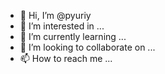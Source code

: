 - 👋 Hi, I’m @pyuriy
- 👀 I’m interested in ...
- 🌱 I’m currently learning ...
- 💞️ I’m looking to collaborate on ...
- 📫 How to reach me ...

<!---
pyuriy/pyuriy is a ✨ special ✨ repository because its `README.md` (this file) appears on your GitHub profile.
You can click the Preview link to take a look at your changes.
--->
